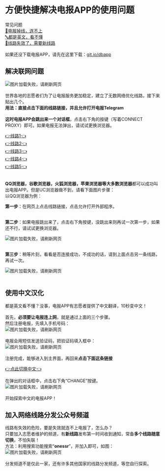 # 方便快捷解决电报APP的使用问题
常见问题 <br>
[📶电报掉线，连不上](#解决联网问题) <br>
[🔤都是英文，看不懂](#使用中文汉化) <br>
[📶线路失效了，需要新线路](#加入网络线路分发公众号频道) <br><br>
如果还没下载电报APP，请先在这里下载：[git.io/dbapp](https://github.com/esu-tg/tg-app/blob/master/README.md) <br>
<!-- ![图片加载失败，请刷新网页](https://raw.githubusercontent.com/esu-tg/tg-help/master/help-img/logo.jpg) <br> -->
## 解决联网问题
![图片加载失败，请刷新网页](https://raw.githubusercontent.com/esu-tg/tg-help/master/help-img/connection-issue.png) <br><br>
世界各地的志愿者们为了让电报服务更加稳定，建立了无数网络优化线路，接下来贴出几个。 <br>
**用法：**直接点击下面的线路链接，并且允许打开电报Telegram <br><br>
这时**电报APP会跳出来一个对话框**，点击右下角的按键（写着CONNECT PROXY）即可。如果电报无法弹出，请试试更换浏览器。 <br>

[👉线路1👈](tg://proxy?server=2020.Turbox.online&port=443&secret=eec254a2b7f3080ac6ff9465eef8e646e44972616e63656c6c2e6972)<br>
[👉线路2👈](tg://proxy?server=aws.takkproxy.site&port=443&secret=ee800000000000088000000880000000086469676974616c6f6365616e2e636f6d)<br>
[👉线路3👈](tg://proxy?server=Active.PowerfulProxy.me&port=443&secret=ee000000000000000000000000000000004972616e63656c6c2e6972)<br>
[👉线路4👈](tg://proxy?server=tarfand.s2.niazcom.org&port=11&secret=7hER7u4REe7uERHu7hER7u53d3cuZGlnaWthbGEuY29t)<br>
[👉线路5👈](tg://proxy?server=Bow.MonsterX.space&port=443&secret=eec254a2b7f3080ac6ff9465eef8e646e44972616e63656c6c2e6972)<br>
<br>

**QQ浏览器，谷歌浏览器，火狐浏览器，苹果浏览器等大多数浏览器**都可以成功叫出电报APP。但是UC浏览器做不到，请看下面图片步骤： <br>
以QQ浏览器为例： <br>

**第一步**：在网页上点击线路链接，点击允许打开外部程序。 <br><br>

**第二步**：如果电报跳出来了，点击右下角按键，没跳出来则再试一次第一步，如果还不行，请试试更换浏览器。 <br>

![图片加载失败，请刷新网页](https://raw.githubusercontent.com/esu-tg/tg-help/master/help-img/proxy3.png) <br><br>

**第三步**：稍等片刻，看看是否连接成功，不成功的话，请到上面点击另一条线路，再试一次。 <br>

![图片加载失败，请刷新网页](https://raw.githubusercontent.com/esu-tg/tg-help/master/help-img/proxy4.png) <br><br>

## 使用中文汉化
都是英文看不懂？没事，电报APP有志愿者提供了中文翻译，10秒变中文！ <br><br>
首先，**必须要让电报连上网**，就是通过上面的三个步骤。 <br>
然后注册电报，先填入手机号码：<br>
![图片加载失败，请刷新网页](https://raw.githubusercontent.com/esu-tg/tg-help/master/help-img/register1.png) <br><br>
电报会用短信发送验证码，把验证码填入框中：<br>
![图片加载失败，请刷新网页](https://raw.githubusercontent.com/esu-tg/tg-help/master/help-img/register2.png) <br><br>
注册完成，能够进入到主界面，再回来**点击下面这条链接** <br>

[👉点此切换中文👈](tg://setlanguage?lang=classic-zh-cn)<br>

在弹出的对话框中，点击右下角“CHANGE”按键。 <br>
![图片加载失败，请刷新网页](https://raw.githubusercontent.com/esu-tg/tg-help/master/help-img/language.jpg) <br><br>
开始探索中文的电报APP！ <br>

## 加入网络线路分发公众号频道
线路有失效的危险，要是失效就连不上电报了，怎么办？ <br>
只要加入志愿者维护的频道，有**新线路**发布第一时间收到通知，常备**多个线路随意切换**，不怕失联！ <br>
方法：利用搜索功能搜索“**onessr**”，并加入即可，如图： <br>
![图片加载失败，请刷新网页](https://raw.githubusercontent.com/esu-tg/tg-help/master/help-img/channel.png) <br><br>
分发频道不是仅此一家，还有许多其他国家的线路分发频道，等您自行探索。<br>
